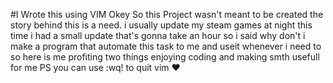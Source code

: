#I Wrote this using VIM
Okey So this Project wasn't meant to be created the story behind this is a need.
i usually update my steam games at night this time i had a small update that's gonna take an hour so i said why don't i make a program that automate this task to me and useit whenever i need to 
so here is me profiting two things enjoying coding and making smth usefull for me 
PS you can use :wq! to quit vim ❤️
